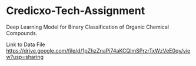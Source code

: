 # Credicxo-Tech-Assignment
Deep Learning Model for Binary Classification of Organic Chemical Compounds.

Link to Data File
https://drive.google.com/file/d/1pZhzZnaPi74aKCQImSPrzrTxWzVeE0qv/view?usp=sharing
